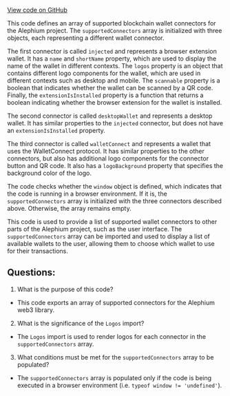 [View code on GitHub](https://github.com/alephium/alephium-web3/packages/web3-react/src/constants/supportedConnectors.tsx)

This code defines an array of supported blockchain wallet connectors for the Alephium project. The `supportedConnectors` array is initialized with three objects, each representing a different wallet connector. 

The first connector is called `injected` and represents a browser extension wallet. It has a `name` and `shortName` property, which are used to display the name of the wallet in different contexts. The `logos` property is an object that contains different logo components for the wallet, which are used in different contexts such as desktop and mobile. The `scannable` property is a boolean that indicates whether the wallet can be scanned by a QR code. Finally, the `extensionIsInstalled` property is a function that returns a boolean indicating whether the browser extension for the wallet is installed.

The second connector is called `desktopWallet` and represents a desktop wallet. It has similar properties to the `injected` connector, but does not have an `extensionIsInstalled` property.

The third connector is called `walletConnect` and represents a wallet that uses the WalletConnect protocol. It has similar properties to the other connectors, but also has additional logo components for the connector button and QR code. It also has a `logoBackground` property that specifies the background color of the logo.

The code checks whether the `window` object is defined, which indicates that the code is running in a browser environment. If it is, the `supportedConnectors` array is initialized with the three connectors described above. Otherwise, the array remains empty.

This code is used to provide a list of supported wallet connectors to other parts of the Alephium project, such as the user interface. The `supportedConnectors` array can be imported and used to display a list of available wallets to the user, allowing them to choose which wallet to use for their transactions.
## Questions: 
 1. What is the purpose of this code?
- This code exports an array of supported connectors for the Alephium web3 library.

2. What is the significance of the `Logos` import?
- The `Logos` import is used to render logos for each connector in the `supportedConnectors` array.

3. What conditions must be met for the `supportedConnectors` array to be populated?
- The `supportedConnectors` array is populated only if the code is being executed in a browser environment (i.e. `typeof window != 'undefined'`).
